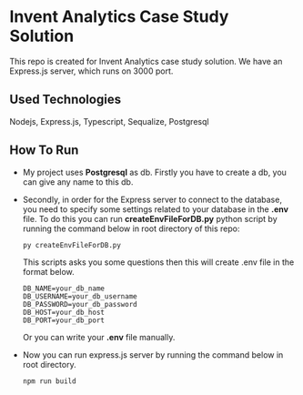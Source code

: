 # Invent Analytics Case Study Solution
This repo is created for Invent Analytics case study solution. We have an Express.js server, which runs on 3000 port.
## Used Technologies
Nodejs, Express.js, Typescript, Sequalize, Postgresql
## How To Run
* My project uses **Postgresql** as db. Firstly you have to create a db, you can give any name to this db.
* Secondly, in order for the Express server to connect to the database, you need to specify some settings related to your database in the **.env** file. To do this you can run **createEnvFileForDB.py** python script by running the command below in root directory of this repo:

  `py createEnvFileForDB.py`

    This scripts asks you some questions then this will create .env file in the format below.

    ```
    DB_NAME=your_db_name 
    DB_USERNAME=your_db_username
    DB_PASSWORD=your_db_password
    DB_HOST=your_db_host
    DB_PORT=your_db_port
    ```
    Or you can write your **.env** file manually.

* Now you can run express.js server by running the command below in root directory.
  
  `npm run build` 

